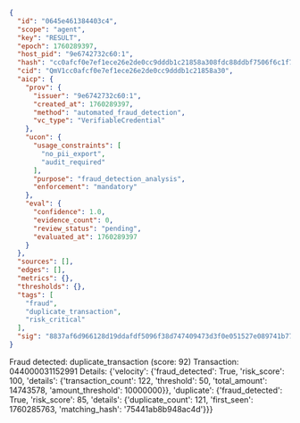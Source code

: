 ```json
{
  "id": "0645e461384403c4",
  "scope": "agent",
  "key": "RESULT",
  "epoch": 1760289397,
  "host_pid": "9e6742732c60:1",
  "hash": "cc0afcf0e7ef1ece26e2de0cc9dddb1c21858a308fdc88ddbf7506f6c1f71178",
  "cid": "QmV1cc0afcf0e7ef1ece26e2de0cc9dddb1c21858a30",
  "aicp": {
    "prov": {
      "issuer": "9e6742732c60:1",
      "created_at": 1760289397,
      "method": "automated_fraud_detection",
      "vc_type": "VerifiableCredential"
    },
    "ucon": {
      "usage_constraints": [
        "no_pii_export",
        "audit_required"
      ],
      "purpose": "fraud_detection_analysis",
      "enforcement": "mandatory"
    },
    "eval": {
      "confidence": 1.0,
      "evidence_count": 0,
      "review_status": "pending",
      "evaluated_at": 1760289397
    }
  },
  "sources": [],
  "edges": [],
  "metrics": {},
  "thresholds": {},
  "tags": [
    "fraud",
    "duplicate_transaction",
    "risk_critical"
  ],
  "sig": "8837af6d966128d19ddafdf5096f38d747409473d3f0e051527e089741b77df9"
}
```

Fraud detected: duplicate_transaction (score: 92)
Transaction: 044000031152991
Details: {'velocity': {'fraud_detected': True, 'risk_score': 100, 'details': {'transaction_count': 122, 'threshold': 50, 'total_amount': 14743578, 'amount_threshold': 10000000}}, 'duplicate': {'fraud_detected': True, 'risk_score': 85, 'details': {'duplicate_count': 121, 'first_seen': 1760285763, 'matching_hash': '75441ab8b948ac4d'}}}